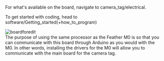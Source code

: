 For what's available on the board, navigate to camera_tag/electrical.

To get started with coding, head to software/Getting_started(+how_to_program)


![boardforedit](https://user-images.githubusercontent.com/52707386/63532795-51ffe300-c4c0-11e9-8d58-e555123219af.jpg)  
The purpose of using the same processor as the Feather M0 is so that you can communicate with this board through Arduino as you would with the M0. In other words, installing the drivers for the M0 will allow you to communicate with the main board for the camera tag.
